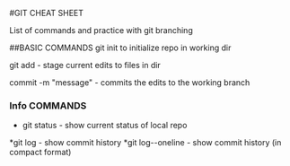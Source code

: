 #GIT CHEAT SHEET

List of commands and practice with git branching

##BASIC COMMANDS
git init to initialize repo in working dir

git add - stage current edits to files in dir

commit -m "message" - commits the edits to the working branch

### Info COMMANDS
* git status - show current status of local repo

*git log - show commit history
*git log--oneline - show commit history (in compact format)
